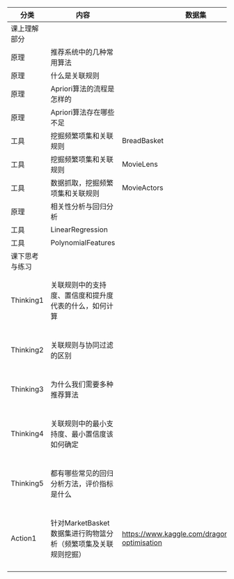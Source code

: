 | 分类           | 内容                                                         | 数据集                                                | 是否了解掌握                                                 | 备注                                                     | 评阅点                                                 |
| -------------- | ------------------------------------------------------------ | ----------------------------------------------------- | ------------------------------------------------------------ | -------------------------------------------------------- | ------------------------------------------------------ |
| 课上理解部分   |                                                              |                                                       |                                                              |                                                          |                                                        |
| 原理           | 推荐系统中的几种常用算法                                     |                                                       |                                                              |                                                          |                                                        |
| 原理           | 什么是关联规则                                               |                                                       |                                                              |                                                          |                                                        |
| 原理           | Apriori算法的流程是怎样的                                    |                                                       |                                                              |                                                          |                                                        |
| 原理           | Apriori算法存在哪些不足                                      |                                                       |                                                              |                                                          |                                                        |
| 工具           | 挖掘频繁项集和关联规则                                       | BreadBasket                                           |                                                              |                                                          |                                                        |
| 工具           | 挖掘频繁项集和关联规则                                       | MovieLens                                             |                                                              |                                                          |                                                        |
| 工具           | 数据抓取，挖掘频繁项集和关联规则                             | MovieActors                                           |                                                              |                                                          |                                                        |
| 原理           | 相关性分析与回归分析                                         |                                                       |                                                              |                                                          |                                                        |
| 工具           | LinearRegression                                             |                                                       |                                                              |                                                          |                                                        |
| 工具           | PolynomialFeatures                                           |                                                       |                                                              |                                                          |                                                        |
| 课下思考与练习 |                                                              |                                                       |                                                              |                                                          |                                                        |
| Thinking1      | 关联规则中的支持度、置信度和提升度代表的什么，如何计算       |                                                       |                                                              | 能说出支持度、置信度、提升度的含义和计算方法（10points） |                                                        |
| Thinking2      | 关联规则与协同过滤的区别                                     |                                                       |                                                              |                                                          | 能简要说出关联规则与协同过滤的区别（10points）         |
| Thinking3      | 为什么我们需要多种推荐算法                                   |                                                       |                                                              |                                                          | 能简要说出自己的观点（10points）                       |
| Thinking4      | 关联规则中的最小支持度、最小置信度该如何确定                 |                                                       |                                                              |                                                          | 能简要说出最小支持度、最小置信度的确定方法（10points） |
| Thinking5      | 都有哪些常见的回归分析方法，评价指标是什么                   |                                                       |                                                              |                                                          | 能简要说出常见的方法及指标（10points）                 |
| Action1        | 针对MarketBasket数据集进行购物篮分析（频繁项集及关联规则挖掘） | https://www.kaggle.com/dragonheir/basket-optimisation | 数据预处理（10points）     完成代码（20points）     结果正确（20points） |                                                          |                                                        |